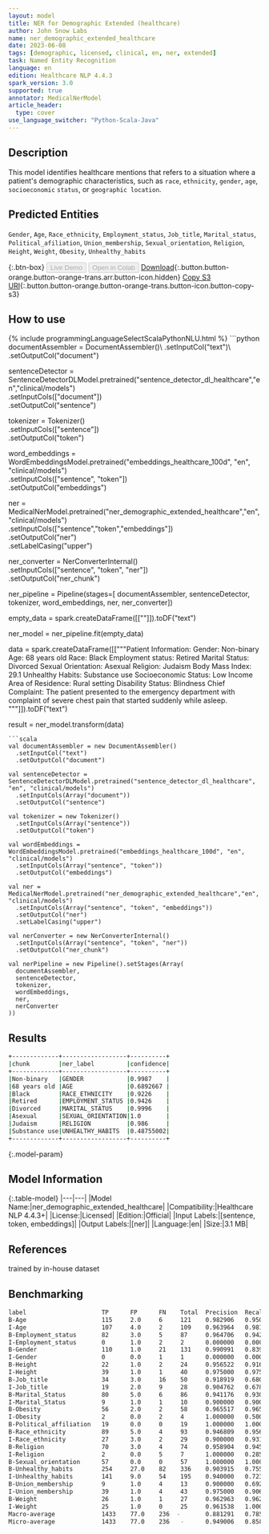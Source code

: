 ```yaml
---
layout: model
title: NER for Demographic Extended (healthcare)
author: John Snow Labs
name: ner_demographic_extended_healthcare
date: 2023-06-08
tags: [demographic, licensed, clinical, en, ner, extended]
task: Named Entity Recognition
language: en
edition: Healthcare NLP 4.4.3
spark_version: 3.0
supported: true
annotator: MedicalNerModel
article_header:
  type: cover
use_language_switcher: "Python-Scala-Java"
---
```


## Description

This model identifies healthcare mentions that refers to a situation where a patient's demographic characteristics, such as `race`, `ethnicity`, `gender`, `age`, `socioeconomic` `status`, or `geographic location`.

## Predicted Entities

`Gender`, `Age`, `Race_ethnicity`, `Employment_status`, `Job_title`, `Marital_status`, `Political_afiliation`, `Union_membership`, `Sexual_orientation`, `Religion`, `Height`, `Weight`, `Obesity`, `Unhealthy_habits`

{:.btn-box}
<button class="button button-orange" disabled>Live Demo</button>
<button class="button button-orange" disabled>Open in Colab</button>
[Download](https://s3.amazonaws.com/auxdata.johnsnowlabs.com/clinical/models/ner_demographic_extended_healthcare_en_4.4.3_3.0_1686217338322.zip){:.button.button-orange.button-orange-trans.arr.button-icon.hidden}
[Copy S3 URI](s3://auxdata.johnsnowlabs.com/clinical/models/ner_demographic_extended_healthcare_en_4.4.3_3.0_1686217338322.zip){:.button.button-orange.button-orange-trans.button-icon.button-copy-s3}

## How to use



<div class="tabs-box" markdown="1">
{% include programmingLanguageSelectScalaPythonNLU.html %}
```python
documentAssembler = DocumentAssembler()\
    .setInputCol("text")\
    .setOutputCol("document")

sentenceDetector = SentenceDetectorDLModel.pretrained("sentence_detector_dl_healthcare","en","clinical/models") \
    .setInputCols(["document"]) \
    .setOutputCol("sentence") 

tokenizer = Tokenizer()\
    .setInputCols(["sentence"])\
    .setOutputCol("token")

word_embeddings = WordEmbeddingsModel.pretrained("embeddings_healthcare_100d", "en", "clinical/models")\
    .setInputCols(["sentence", "token"])\
    .setOutputCol("embeddings")

ner = MedicalNerModel.pretrained("ner_demographic_extended_healthcare","en","clinical/models")\
    .setInputCols(["sentence","token","embeddings"])\
    .setOutputCol("ner")\
    .setLabelCasing("upper")
    
ner_converter = NerConverterInternal() \
    .setInputCols(["sentence", "token", "ner"]) \
    .setOutputCol("ner_chunk")

ner_pipeline = Pipeline(stages=[
    documentAssembler, 
    sentenceDetector,
    tokenizer,
    word_embeddings,
    ner,
    ner_converter])

empty_data = spark.createDataFrame([[""]]).toDF("text")

ner_model = ner_pipeline.fit(empty_data)

data = spark.createDataFrame([["""Patient Information:
Gender: Non-binary
Age: 68 years old
Race: Black
Employment status: Retired
Marital Status: Divorced
Sexual Orientation: Asexual
Religion: Judaism
Body Mass Index: 29.1
Unhealthy Habits: Substance use
Socioeconomic Status: Low Income
Area of Residence: Rural setting
Disability Status: Blindness
Chief Complaint:
The patient presented to the emergency department with complaint of severe chest pain that started suddenly while asleep.
"""]]).toDF("text")


result = ner_model.transform(data)
```
```scala
val documentAssembler = new DocumentAssembler()
  .setInputCol("text")
  .setOutputCol("document")

val sentenceDetector = SentenceDetectorDLModel.pretrained("sentence_detector_dl_healthcare", "en", "clinical/models")
  .setInputCols(Array("document"))
  .setOutputCol("sentence")

val tokenizer = new Tokenizer()
  .setInputCols(Array("sentence"))
  .setOutputCol("token")

val wordEmbeddings = WordEmbeddingsModel.pretrained("embeddings_healthcare_100d", "en", "clinical/models")
  .setInputCols(Array("sentence", "token"))
  .setOutputCol("embeddings")

val ner = MedicalNerModel.pretrained("ner_demographic_extended_healthcare","en", "clinical/models")
  .setInputCols(Array("sentence", "token", "embeddings"))
  .setOutputCol("ner")
  .setLabelCasing("upper")

val nerConverter = new NerConverterInternal()
  .setInputCols(Array("sentence", "token", "ner"))
  .setOutputCol("ner_chunk")

val nerPipeline = new Pipeline().setStages(Array(
  documentAssembler,
  sentenceDetector,
  tokenizer,
  wordEmbeddings,
  ner,
  nerConverter
))
```
</div>

## Results

```bash
+-------------+------------------+----------+
|chunk        |ner_label         |confidence|
+-------------+------------------+----------+
|Non-binary   |GENDER            |0.9987    |
|68 years old |AGE               |0.6892667 |
|Black        |RACE_ETHNICITY    |0.9226    |
|Retired      |EMPLOYMENT_STATUS |0.9426    |
|Divorced     |MARITAL_STATUS    |0.9996    |
|Asexual      |SEXUAL_ORIENTATION|1.0       |
|Judaism      |RELIGION          |0.986     |
|Substance use|UNHEALTHY_HABITS  |0.48755002|
+-------------+------------------+----------+
```

{:.model-param}
## Model Information

{:.table-model}
|---|---|
|Model Name:|ner_demographic_extended_healthcare|
|Compatibility:|Healthcare NLP 4.4.3+|
|License:|Licensed|
|Edition:|Official|
|Input Labels:|[sentence, token, embeddings]|
|Output Labels:|[ner]|
|Language:|en|
|Size:|3.1 MB|

## References

trained by in-house dataset

## Benchmarking

```bash
label                     TP      FP      FN    Total  Precision  Recall     F1      
B-Age                     115     2.0     6     121    0.982906   0.950413   0.966387
I-Age                     107     4.0     2     109    0.963964   0.981651   0.972727
B-Employment_status       82      3.0     5     87     0.964706   0.942529   0.953488
I-Employment_status       0       1.0     2     2      0.000000   0.000000   0.000000
B-Gender                  110     1.0     21    131    0.990991   0.839695   0.909091
I-Gender                  0       0.0     1     1      0.000000   0.000000   0.000000
B-Height                  22      1.0     2     24     0.956522   0.916667   0.936170
I-Height                  39      1.0     1     40     0.975000   0.975000   0.975000
B-Job_title               34      3.0     16    50     0.918919   0.680000   0.781609
I-Job_title               19      2.0     9     28     0.904762   0.678571   0.775510
B-Marital_Status          80      5.0     6     86     0.941176   0.930233   0.935673
I-Marital_Status          9       1.0     1     10     0.900000   0.900000   0.900000
B-Obesity                 56      2.0     2     58     0.965517   0.965517   0.965517
I-Obesity                 2       0.0     2     4      1.000000   0.500000   0.666667
B-Political_affiliation   19      0.0     0     19     1.000000   1.000000   1.000000
B-Race_ethnicity          89      5.0     4     93     0.946809   0.956989   0.951872
I-Race_ethnicity          27      3.0     2     29     0.900000   0.931034   0.915254
B-Religion                70      3.0     4     74     0.958904   0.945946   0.952381
I-Religion                2       0.0     5     7      1.000000   0.285714   0.444444
B-Sexual_orientation      57      0.0     0     57     1.000000   1.000000   1.000000
B-Unhealthy_habits        254     27.0    82    336    0.903915   0.755952   0.823339
I-Unhealthy_habits        141     9.0     54    195    0.940000   0.723077   0.817391
B-Union_membership        9       1.0     4     13     0.900000   0.692308   0.782609
I-Union_membership        39      1.0     4     43     0.975000   0.906977   0.939759
B-Weight                  26      1.0     1     27     0.962963   0.962963   0.962963
I-Weight                  25      1.0     0     25     0.961538   1.000000   0.980392
Macro-average             1433    77.0    236  -       0.881291   0.785432   0.830605
Micro-average             1433    77.0    236   -      0.949006   0.858597   0.901541
```